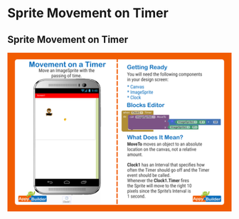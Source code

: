 # Sprite Movement on Timer

## Sprite Movement on Timer

![](../.gitbook/assets/conceptmovementontimer.png)

